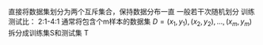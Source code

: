 直接将数据集划分为两个互斥集合，保持数据分布一直
一般若干次随机划分
训练测试比：
2:1-4:1
通常将包含个m样本的数据集
$D={(x_1,y_1),(x_2,y_2),...,(x_m,y_m)}$
拆分成训练集S和测试集 T

